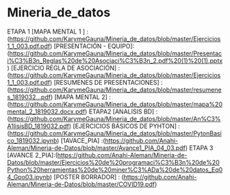 # Mineria_de_datos
 ETAPA 1
 [MAPA MENTAL 1 ] :(https://github.com/KarymeGauna/Mineria_de_datos/blob/master/Ejercicios1_1_003.pdf.pdf)
 [PRESENTACIÓN - EQUIPO]: (https://github.com/KarymeGauna/Mineria_de_datos/blob/master/Presentaci%C3%B3n_Reglas%20de%20Asociaci%C3%B3n_2.pdf%20(1)%20(1).pptx)
 [EJERCICIO REGLA DE ASOCIACIÓN] :(https://github.com/KarymeGauna/Mineria_de_datos/blob/master/Ejercicios1_1_003.pdf.pdf)
 [RESUMENES DE PRESENTACIONES] :(https://github.com/KarymeGauna/Mineria_de_datos/blob/master/resumenes_1819032...pdf)
[MAPA MENTAL 2] : (https://github.com/KarymeGauna/Mineria_de_datos/blob/master/mapa%20mental_2_1819032.docx.pdf)
ETAPA2
[ANALISIS BD] : (https://github.com/KarymeGauna/Mineria_de_datos/blob/master/An%C3%A1lisisBD_1819032.pdf)
[EJERCICIOS BÁSICOS DE PYHTON] :(https://github.com/KarymeGauna/Mineria_de_datos/blob/master/PytonBasico_1819032.ipynb)
[1AVACE_PIA] :(https://github.com/Anahi-Aleman/Mineria-de-Datos/blob/master/Avance1_PIA_04_03.pdf)
ETAPA 3
[AVANCE 2_PIA]:(https://github.com/Anahi-Aleman/Mineria-de-Datos/blob/master/Ejercicios%20de%20programaci%C3%B3n%20de%20Python%20herramientas%20de%20miner%C3%ADa%20de%20datos_Eq04_Gpo03.ipynb)
[POSTER BORRADOR] : (https://github.com/Anahi-Aleman/Mineria-de-Datos/blob/master/COVID19.pdf)
